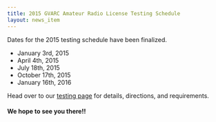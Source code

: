 ```yaml
---
title: 2015 GVARC Amateur Radio License Testing Schedule
layout: news_item
---
```


Dates for the 2015 testing schedule have been finalized.

* January 3rd, 2015
* April 4th, 2015
* July 18th, 2015
* October 17th, 2015
* January 16th, 2016

Head over to our [testing page](http://gvarc.org/testing/) for details, directions, and requirements.

#### We hope to see you there!!
